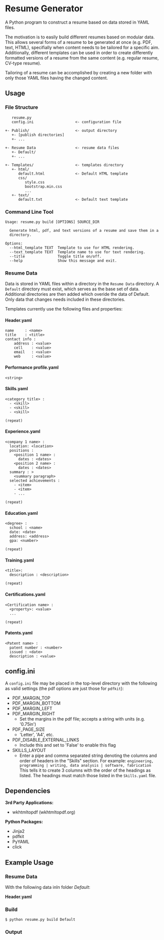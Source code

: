 # Resume Generator

A Python program to construct a resume based on data stored in YAML files.

The motivation is to easily build different resumes based on modular data. This allows several forms of a resume to be generated at once (e.g. PDF, text, HTML), specifially when content needs to be tailored for a specific aim. Additionally, different templates can be used in order to create differently formatted versions of a resume from the same content (e.g. regular resume, CV-type resume).

Tailoring of a resume can be accomplished by creating a new folder with only those YAML files having the changed content.

## Usage

### File Structure

       resume.py
       config.ini                   <- configuration file
       
    +- Publish/                     <- output directory
       +- [publish directories]
       +- ...

    +- Resume Data                  <- resume data files
       +- Default/
       +- ...

    +- Templates/                   <- templates directory
       +- html/
          default.html              <- Default HTML template
          css/
             style.css
             bootstrap.min.css
             ...
       +- text/
          default.txt               <- Default text template

### Command Line Tool
```
Usage: resume.py build [OPTIONS] SOURCE_DIR

  Generate html, pdf, and text versions of a resume and save them in a
  directory.

Options:
  --html_template TEXT  Template to use for HTML rendering.
  --text_template TEXT  Template name to use for text rendering.
  --title               Toggle title on/off.
  --help                Show this message and exit.
```

### Resume Data

Data is stored in YAML files within a directory in the `Resume Data` directory. A `Default` directory must exist, which serves as the base set of data. Additional directories are then added which overide the data of Default. Only data that changes needs included in these directories.

Templates currently use the following files and properties:

#### Header.yaml

    name     : <name>
    title    : <title>
    contact info :
        address : <value>
        cell    : <value>
        email   : <value>
        web     : <value>

#### Performance profile.yaml

    <string>

#### Skills.yaml

    <category title> :
      - <skill>
      - <skill>
      - <skill>
    
    (repeat)

#### Experience.yaml

    <company 1 name> :
      location: <location>
      positions :
        <position 1 name> :
          dates : <dates>
        <position 2 name> :
          dates : <dates>
      summary : >
        <summary paragraph>
      selected achievements :
        - <item>
        - <item>
        - ...
    
    (repeat)

#### Education.yaml

    <degree> :
      school : <name>
      date: <date>
      address: <address>
      gpa: <number>
    
    (repeat)

#### Training.yaml

    <title>:
      description : <description>
    
    (repeat)

#### Certifications.yaml

    <Certification name> :
      <property>: <value>
      ...

    (repeat)

#### Patents.yaml

    <Patent name> :
      patent number : <number>
      issued : <date>
      description : <value>


## config.ini

A `config.ini` file may be placed in the top-level directory with the following as valid settings (the pdf options are just those for `pdfkit`):

  - PDF_MARGIN_TOP
  - PDF_MARGIN_BOTTOM
  - PDF_MARGIN_LEFT
  - PDF_MARGIN_RIGHT
    * Set the margins in the pdf file; accepts a string with units (e.g. '0.75in')
  - PDF_PAGE_SIZE
    * 'Letter', 'A4', etc.
  - PDF_DISABLE_EXTERNAL_LINKS
    * Include this and set to 'False' to enable this flag
  - SKILLS_LAYOUT
    * Enter a pipe and comma separated string denoting the columns and order of headers in the "Skills" section. For example:
      `engineering, programming | writing, data analysis | software, fabrication`
    This tells it to create 3 columns with the order of the headings as listed. The headings must match those listed in the `Skills.yaml` file.

## Dependencies

**3rd Party Applications:**

 - wkhtmltopdf (wkhtmltopdf.org)

**Python Packages:**

- Jinja2
- pdfkit
- PyYAML
- click

## Example Usage

### Resume Data

With the following data inIn folder *Default*:

**Header.yaml**


### Build

```
$ python resume.py build Default
```

### Output


